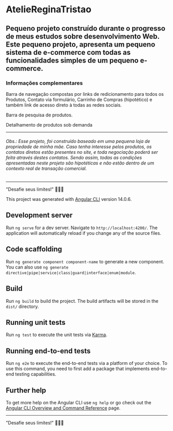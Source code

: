 # AtelieReginaTristao
<h2>
Pequeno projeto construído durante o progresso de meus estudos sobre desenvolvimento Web.
Este pequeno projeto, apresenta um pequeno sistema de e-commerce com todas as funcionalidades simples de um pequeno e-commerce. 
</h2>

<h3>
Informações complementares
</h3>  
<p>Barra de navegação compostas por links de redicionamento para todos os Produtos, Contato via formulário, Carrinho de Compras (hipotético) e também link de acesso direto à todas as redes sociais.</p>
<p>Barra de pesquisa de produtos.</p>

<p>Detalhamento de produtos sob demanda</p>

---------------------------------
<h6>
Obs.: Esse projeto, foi construído baseado em uma pequena loja de propriedade de minha mãe.
Caso tenha interesse pelos produtos, os contatos diretos estão presentes no site, e toda negociação poderá ser feita através destes contatos. 
Sendo assim, todas as condições apresentadas neste projeto são hipotéticas e não estão dentro de um contexto real de transação comercial.
</h6>

---------------------------------
"Desafie seus limites!"
🚀🚀🚀

This project was generated with [Angular CLI](https://github.com/angular/angular-cli) version 14.0.6.

## Development server

Run `ng serve` for a dev server. Navigate to `http://localhost:4200/`. The application will automatically reload if you change any of the source files.

## Code scaffolding

Run `ng generate component component-name` to generate a new component. You can also use `ng generate directive|pipe|service|class|guard|interface|enum|module`.

## Build

Run `ng build` to build the project. The build artifacts will be stored in the `dist/` directory.

## Running unit tests

Run `ng test` to execute the unit tests via [Karma](https://karma-runner.github.io).

## Running end-to-end tests

Run `ng e2e` to execute the end-to-end tests via a platform of your choice. To use this command, you need to first add a package that implements end-to-end testing capabilities.

## Further help

To get more help on the Angular CLI use `ng help` or go check out the [Angular CLI Overview and Command Reference](https://angular.io/cli) page.

---------------------------------
"Desafie seus limites!"
🚀🚀🚀
